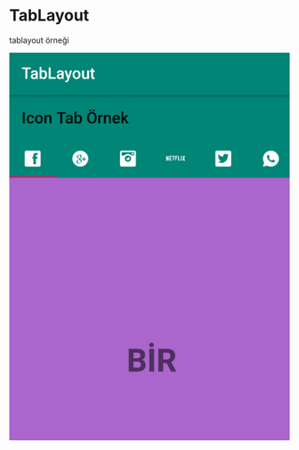 # TabLayout

tablayout örneği

![alt text](https://github.com/ihaydinn/TabLayout/blob/master/tablayout.png)
